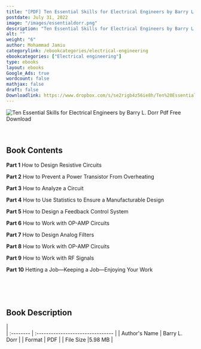 ```yaml
---
title: "[PDF] Ten Essential Skills for Electrical Engineers by Barry L. Dorr"
postdate: July 31, 2022
image: "/images/essentialdorr.png"
description: "Ten Essential Skills for Electrical Engineers by Barry L. Dorr Pdf Free Download"
alt: ""
weight: "6"
author: Mohammad Jamiu
categorylink: /ebookcategories/electrical-engineering
ebookcategories: ["Electrical engineering"]
type: ebooks
layout: ebooks
Google_Ads: true
wordcount: false
mathjax: false
draft: false
Downloadlink: https://www.dropbox.com/s/se2rigb4z56ie8h/Ten%20Essential%20Skills%20for%20Electrical%20Engineers%20by%20Barry%20L.%20Dorr%20%28Tooabstractive.com%29.pdf?dl=0
---
```


<img loading="lazy" src="/images/essentialdorr.png" alt="Ten Essential Skills for Electrical Engineers by Barry L. Dorr Pdf Free Download">

</br>
</br>
</br>

## Book Contents

**Part 1** How to Design Resistive Circuits

**Part 2** How to Prevent a Power Transistor From Overheating

**Part 3** How to Analyze a Circuit

**Part 4** How to Use Statistics to Ensure a Manufacturable Design

**Part 5** How to Design a Feedback Control System

**Part 6** How to Work with OP-AMP Circuits

**Part 7** How to Design Analog Filters

**Part 8** How to Work with OP-AMP Circuits

**Part 9** How to Work with RF Signals

**Part 10** Hetting a Job—Keeping a Job—Enjoying Your Work

</br>
</br>
</br>

## Book Description

|  
 | :-------- | :-------------------------------- |
| Author's Name | Barry L. Dorr |
| Format | PDF |
| File Size |5.98 MB |
